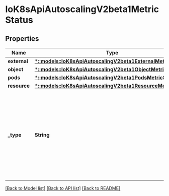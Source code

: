 # IoK8sApiAutoscalingV2beta1MetricStatus

## Properties
Name | Type | Description | Notes
------------ | ------------- | ------------- | -------------
**external** | [***::models::IoK8sApiAutoscalingV2beta1ExternalMetricStatus**](io.k8s.api.autoscaling.v2beta1.ExternalMetricStatus.md) |  | [optional] 
**object** | [***::models::IoK8sApiAutoscalingV2beta1ObjectMetricStatus**](io.k8s.api.autoscaling.v2beta1.ObjectMetricStatus.md) |  | [optional] 
**pods** | [***::models::IoK8sApiAutoscalingV2beta1PodsMetricStatus**](io.k8s.api.autoscaling.v2beta1.PodsMetricStatus.md) |  | [optional] 
**resource** | [***::models::IoK8sApiAutoscalingV2beta1ResourceMetricStatus**](io.k8s.api.autoscaling.v2beta1.ResourceMetricStatus.md) |  | [optional] 
**_type** | **String** | type is the type of metric source.  It will be one of \"Object\", \"Pods\" or \"Resource\", each corresponds to a matching field in the object. | 

[[Back to Model list]](../README.md#documentation-for-models) [[Back to API list]](../README.md#documentation-for-api-endpoints) [[Back to README]](../README.md)


